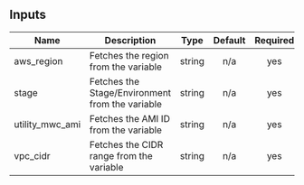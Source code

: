## Inputs

| Name | Description | Type | Default | Required |
|------|-------------|:----:|:-----:|:-----:|
| aws\_region | Fetches the region from the variable | string | n/a | yes |
| stage | Fetches the Stage/Environment from the variable | string | n/a | yes |
| utility\_mwc\_ami | Fetches the AMI ID from the variable | string | n/a | yes |
| vpc\_cidr | Fetches the CIDR range from the variable | string | n/a | yes |

